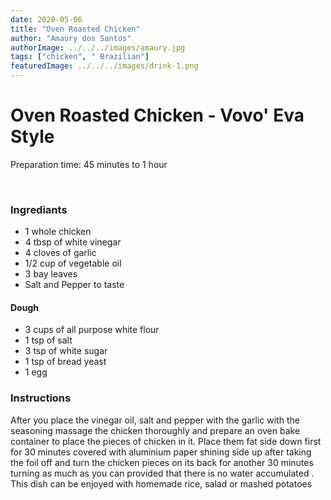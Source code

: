 ```yaml
---
date: 2020-05-06
title: "Oven Roasted Chicken"
author: "Amaury dos Santos"
authorImage: ../../../images/amaury.jpg
tags: ["chicken", " Brazilian"]
featuredImage: ../../../images/drink-1.png
---
```


# Oven Roasted Chicken - Vovo' Eva Style

Preparation time: 45 minutes to 1 hour

<br/>

### Ingrediants

- 1 whole chicken
- 4 tbsp of white vinegar
- 4 cloves of garlic
- 1/2 cup of vegetable oil
- 3 bay leaves
- Salt and Pepper to taste

#### Dough

- 3 cups of all purpose white flour
- 1 tsp of salt
- 3 tsp of white sugar
- 1 tsp of bread yeast
- 1 egg

### Instructions

After you place the vinegar oil, salt and pepper with the garlic with the seasoning massage the chicken thoroughly and prepare an oven bake container to place the pieces of chicken in it. Place them fat side down first for 30 minutes covered with aluminium paper shining side up after taking the foil off and turn the chicken pieces on its back for another 30 minutes turning as much as you can provided that there is no water accumulated . This dish can be enjoyed with homemade rice, salad or mashed potatoes

